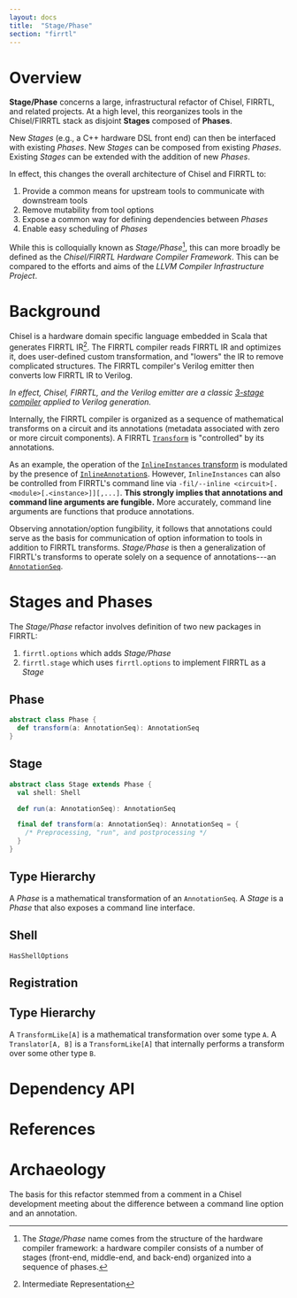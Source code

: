 ```yaml
---
layout: docs
title:  "Stage/Phase"
section: "firrtl"
---
```


# Overview

**Stage/Phase** concerns a large, infrastructural refactor of Chisel, FIRRTL, and related projects.
At a high level, this reorganizes tools in the Chisel/FIRRTL stack as disjoint **Stages** composed of **Phases**.

New *Stages* (e.g., a C++ hardware DSL front end) can then be interfaced with existing *Phases*.
New *Stages* can be composed from existing *Phases*.
Existing *Stages* can be extended with the addition of new *Phases*.

In effect, this changes the overall architecture of Chisel and FIRRTL to:

1. Provide a common means for upstream tools to communicate with downstream tools
1. Remove mutability from tool options
1. Expose a common way for defining dependencies between *Phases*
1. Enable easy scheduling of *Phases*

While this is colloquially known as *Stage/Phase*[^naming], this can more broadly be defined as the *Chisel/FIRRTL Hardware Compiler Framework*.
This can be compared to the efforts and aims of the *LLVM Compiler Infrastructure Project*.

# Background

Chisel is a hardware domain specific language embedded in Scala that generates FIRRTL IR[^ir].
The FIRRTL compiler reads FIRRTL IR and optimizes it, does user-defined custom transformation, and "lowers" the IR to remove complicated structures.
The FIRRTL compiler's Verilog emitter then converts low FIRRTL IR to Verilog.

*In effect, Chisel, FIRRTL, and the Verilog emitter are a classic [3-stage compiler](https://en.wikipedia.org/wiki/Compiler#Three-stage_compiler_structure) applied to Verilog generation.*

Internally, the FIRRTL compiler is organized as a sequence of mathematical transforms on a circuit and its annotations (metadata associated with zero or more circuit components).
A FIRRTL [`Transform`](https://www.chisel-lang.org/api/firrtl/latest/firrtl/Transform.html) is "controlled" by its annotations.

As an example, the operation of the [`InlineInstances` transform](https://www.chisel-lang.org/api/firrtl/latest/firrtl/passes/InlineInstances.html) is modulated by the presence of [`InlineAnnotation`s](https://www.chisel-lang.org/api/firrtl/latest/firrtl/passes/InlineAnnotation.html).
However, `InlineInstances` can also be controlled from FIRRTL's command line via `-fil/--inline <circuit>[.<module>[.<instance>]][,...]`.
**This strongly implies that annotations and command line arguments are fungible.**
More accurately, command line arguments are functions that produce annotations.

Observing annotation/option fungibility, it follows that annotations could serve as the basis for communication of option information to tools in addition to FIRRTL transforms.
*Stage/Phase* is then a generalization of FIRRTL's transforms to operate solely on a sequence of annotations---an [`AnnotationSeq`](https://www.chisel-lang.org/api/firrtl/latest/firrtl/AnnotationSeq.html).

# Stages and Phases

The *Stage/Phase* refactor involves definition of two new packages in FIRRTL:

1. `firrtl.options` which adds *Stage/Phase*
1. `firrtl.stage` which uses `firrtl.options` to implement FIRRTL as a *Stage*

## Phase

```scala
abstract class Phase {
  def transform(a: AnnotationSeq): AnnotationSeq
}
```

## Stage

```scala
abstract class Stage extends Phase {
  val shell: Shell

  def run(a: AnnotationSeq): AnnotationSeq

  final def transform(a: AnnotationSeq): AnnotationSeq = {
    /* Preprocessing, "run", and postprocessing */
  }
}
```

## Type Hierarchy

A *Phase* is a mathematical transformation of an `AnnotationSeq`.
A *Stage* is a *Phase* that also exposes a command line interface.

## Shell

`HasShellOptions`

## Registration

## Type Hierarchy

A `TransformLike[A]` is a mathematical transformation over some type `A`.
A `Translator[A, B]` is a `TransformLike[A]` that internally performs a transform over some other type `B`.

# Dependency API

# References

# Archaeology

The basis for this refactor stemmed from a comment in a Chisel development meeting about the difference between a command line option and an annotation.

[^naming]: The *Stage/Phase* name comes from the structure of the hardware compiler framework: a hardware compiler consists of a number of stages (front-end, middle-end, and back-end) organized into a sequence of phases.
[^ir]: Intermediate Representation

